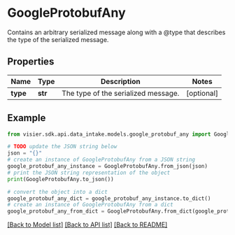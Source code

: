 # GoogleProtobufAny

Contains an arbitrary serialized message along with a @type that describes the type of the serialized message.

## Properties

Name | Type | Description | Notes
------------ | ------------- | ------------- | -------------
**type** | **str** | The type of the serialized message. | [optional] 

## Example

```python
from visier.sdk.api.data_intake.models.google_protobuf_any import GoogleProtobufAny

# TODO update the JSON string below
json = "{}"
# create an instance of GoogleProtobufAny from a JSON string
google_protobuf_any_instance = GoogleProtobufAny.from_json(json)
# print the JSON string representation of the object
print(GoogleProtobufAny.to_json())

# convert the object into a dict
google_protobuf_any_dict = google_protobuf_any_instance.to_dict()
# create an instance of GoogleProtobufAny from a dict
google_protobuf_any_from_dict = GoogleProtobufAny.from_dict(google_protobuf_any_dict)
```
[[Back to Model list]](../README.md#documentation-for-models) [[Back to API list]](../README.md#documentation-for-api-endpoints) [[Back to README]](../README.md)


